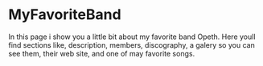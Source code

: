 # MyFavoriteBand
In this page i show you a little bit about my favorite band Opeth.
Here youll find sections like, description, members, discography, a galery so you can see them, their web site, and one of may favorite songs.
